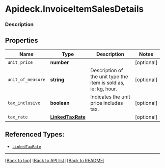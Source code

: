 # Apideck.InvoiceItemSalesDetails

### Description

## Properties
Name | Type | Description | Notes
------------ | ------------- | ------------- | -------------
`unit_price` | **number** |  | [optional] 
`unit_of_measure` | **string** | Description of the unit type the item is sold as, ie: kg, hour. | [optional] 
`tax_inclusive` | **boolean** | Indicates the unit price includes tax. | [optional] 
`tax_rate` | [**LinkedTaxRate**](LinkedTaxRate.md) |  | [optional] 





## Referenced Types:



* [`LinkedTaxRate`](LinkedTaxRate.md)

---

[[Back to top]](#) [[Back to API list]](../../../../README.md#documentation-for-api-endpoints) [[Back to README]](../../../../README.md)



